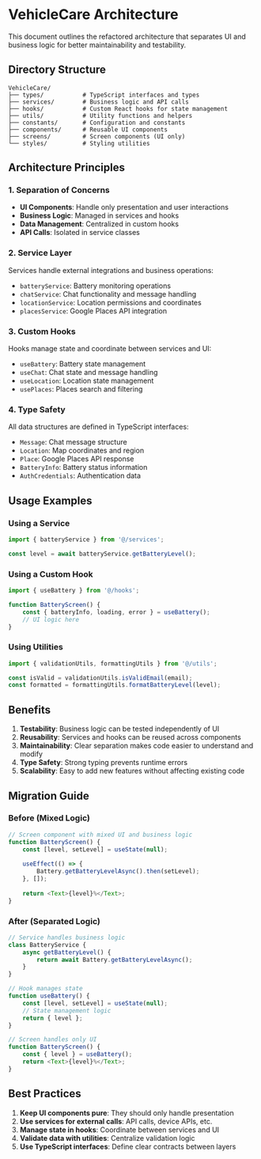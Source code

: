 # VehicleCare Architecture

This document outlines the refactored architecture that separates UI and business logic for better maintainability and testability.

## Directory Structure

```
VehicleCare/
├── types/           # TypeScript interfaces and types
├── services/        # Business logic and API calls
├── hooks/           # Custom React hooks for state management
├── utils/           # Utility functions and helpers
├── constants/       # Configuration and constants
├── components/      # Reusable UI components
├── screens/         # Screen components (UI only)
└── styles/          # Styling utilities
```

## Architecture Principles

### 1. Separation of Concerns
- **UI Components**: Handle only presentation and user interactions
- **Business Logic**: Managed in services and hooks
- **Data Management**: Centralized in custom hooks
- **API Calls**: Isolated in service classes

### 2. Service Layer
Services handle external integrations and business operations:

- `batteryService`: Battery monitoring operations
- `chatService`: Chat functionality and message handling
- `locationService`: Location permissions and coordinates
- `placesService`: Google Places API integration

### 3. Custom Hooks
Hooks manage state and coordinate between services and UI:

- `useBattery`: Battery state management
- `useChat`: Chat state and message handling
- `useLocation`: Location state management
- `usePlaces`: Places search and filtering

### 4. Type Safety
All data structures are defined in TypeScript interfaces:

- `Message`: Chat message structure
- `Location`: Map coordinates and region
- `Place`: Google Places API response
- `BatteryInfo`: Battery status information
- `AuthCredentials`: Authentication data

## Usage Examples

### Using a Service
```typescript
import { batteryService } from '@/services';

const level = await batteryService.getBatteryLevel();
```

### Using a Custom Hook
```typescript
import { useBattery } from '@/hooks';

function BatteryScreen() {
    const { batteryInfo, loading, error } = useBattery();
    // UI logic here
}
```

### Using Utilities
```typescript
import { validationUtils, formattingUtils } from '@/utils';

const isValid = validationUtils.isValidEmail(email);
const formatted = formattingUtils.formatBatteryLevel(level);
```

## Benefits

1. **Testability**: Business logic can be tested independently of UI
2. **Reusability**: Services and hooks can be reused across components
3. **Maintainability**: Clear separation makes code easier to understand and modify
4. **Type Safety**: Strong typing prevents runtime errors
5. **Scalability**: Easy to add new features without affecting existing code

## Migration Guide

### Before (Mixed Logic)
```typescript
// Screen component with mixed UI and business logic
function BatteryScreen() {
    const [level, setLevel] = useState(null);
    
    useEffect(() => {
        Battery.getBatteryLevelAsync().then(setLevel);
    }, []);
    
    return <Text>{level}%</Text>;
}
```

### After (Separated Logic)
```typescript
// Service handles business logic
class BatteryService {
    async getBatteryLevel() {
        return await Battery.getBatteryLevelAsync();
    }
}

// Hook manages state
function useBattery() {
    const [level, setLevel] = useState(null);
    // State management logic
    return { level };
}

// Screen handles only UI
function BatteryScreen() {
    const { level } = useBattery();
    return <Text>{level}%</Text>;
}
```

## Best Practices

1. **Keep UI components pure**: They should only handle presentation
2. **Use services for external calls**: API calls, device APIs, etc.
3. **Manage state in hooks**: Coordinate between services and UI
4. **Validate data with utilities**: Centralize validation logic
5. **Use TypeScript interfaces**: Define clear contracts between layers 